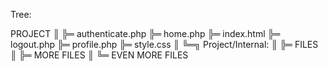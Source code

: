 Tree:

PROJECT
 ║
 ╠═ authenticate.php
 ╠═ home.php
 ╠═ index.html
 ╠═ logout.php
 ╠═ profile.php
 ╠═ style.css
 ║
 ╚═╗   Project/Internal:
   ║
   ╠═ FILES
   ║
   ╠═ MORE FILES
   ║
   ╚═ EVEN MORE FILES
